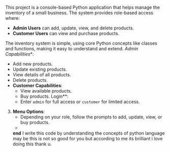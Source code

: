 This project is a console-based Python application that helps manage the inventory of a small business. The system provides role-based access where:
- **Admin Users** can add, update, view, and delete products.
- **Customer Users** can view and purchase products.

The inventory system is simple, using core Python concepts like classes and functions, making it easy to understand and extend.
*Admin Capabilities**:
  - Add new products.
  - Update existing products.
  - View details of all products.
  - Delete products.
- **Customer Capabilities**:
  - View available products.
  - Buy products.
Login**:
   - Enter `admin` for full access or `customer` for limited access.
3. **Menu Options**:
   - Depending on your role, follow the prompts to add, update, view, or buy products.
   -
   **end**
  I write this code by understanding the concepts of python language may be this is not so good for you but according to me its brilliant i love doing this thank u.

